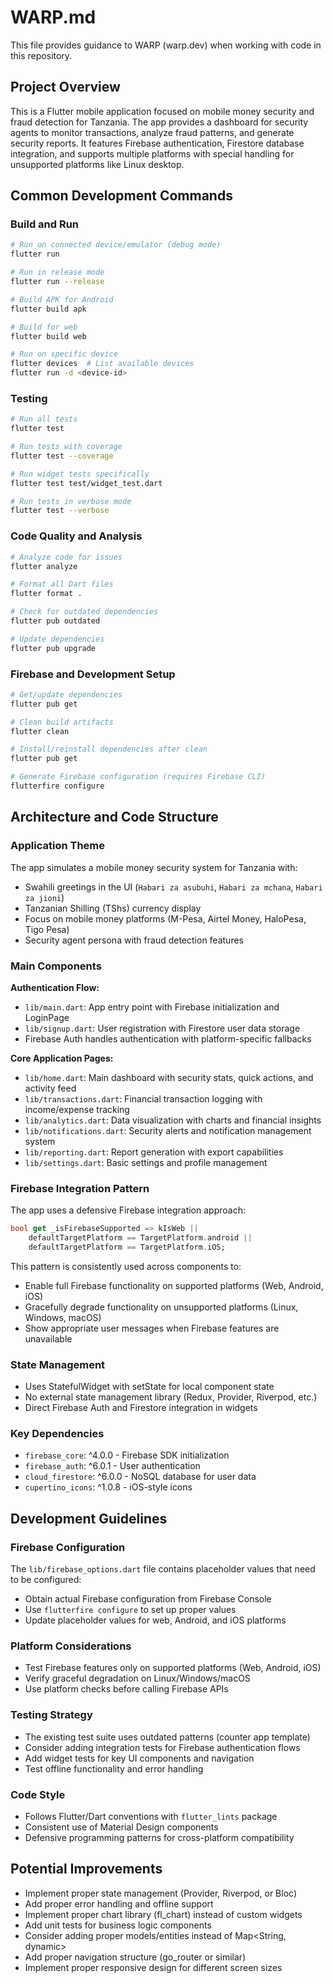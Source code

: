 # WARP.md

This file provides guidance to WARP (warp.dev) when working with code in this repository.

## Project Overview

This is a Flutter mobile application focused on mobile money security and fraud detection for Tanzania. The app provides a dashboard for security agents to monitor transactions, analyze fraud patterns, and generate security reports. It features Firebase authentication, Firestore database integration, and supports multiple platforms with special handling for unsupported platforms like Linux desktop.

## Common Development Commands

### Build and Run
```bash
# Run on connected device/emulator (debug mode)
flutter run

# Run in release mode
flutter run --release

# Build APK for Android
flutter build apk

# Build for web
flutter build web

# Run on specific device
flutter devices  # List available devices
flutter run -d <device-id>
```

### Testing
```bash
# Run all tests
flutter test

# Run tests with coverage
flutter test --coverage

# Run widget tests specifically
flutter test test/widget_test.dart

# Run tests in verbose mode
flutter test --verbose
```

### Code Quality and Analysis
```bash
# Analyze code for issues
flutter analyze

# Format all Dart files
flutter format .

# Check for outdated dependencies
flutter pub outdated

# Update dependencies
flutter pub upgrade
```

### Firebase and Development Setup
```bash
# Get/update dependencies
flutter pub get

# Clean build artifacts
flutter clean

# Install/reinstall dependencies after clean
flutter pub get

# Generate Firebase configuration (requires Firebase CLI)
flutterfire configure
```

## Architecture and Code Structure

### Application Theme
The app simulates a mobile money security system for Tanzania with:
- Swahili greetings in the UI (`Habari za asubuhi`, `Habari za mchana`, `Habari za jioni`)
- Tanzanian Shilling (TShs) currency display
- Focus on mobile money platforms (M-Pesa, Airtel Money, HaloPesa, Tigo Pesa)
- Security agent persona with fraud detection features

### Main Components

**Authentication Flow:**
- `lib/main.dart`: App entry point with Firebase initialization and LoginPage
- `lib/signup.dart`: User registration with Firestore user data storage
- Firebase Auth handles authentication with platform-specific fallbacks

**Core Application Pages:**
- `lib/home.dart`: Main dashboard with security stats, quick actions, and activity feed
- `lib/transactions.dart`: Financial transaction logging with income/expense tracking
- `lib/analytics.dart`: Data visualization with charts and financial insights
- `lib/notifications.dart`: Security alerts and notification management system
- `lib/reporting.dart`: Report generation with export capabilities
- `lib/settings.dart`: Basic settings and profile management

### Firebase Integration Pattern

The app uses a defensive Firebase integration approach:

```dart
bool get _isFirebaseSupported => kIsWeb || 
    defaultTargetPlatform == TargetPlatform.android || 
    defaultTargetPlatform == TargetPlatform.iOS;
```

This pattern is consistently used across components to:
- Enable full Firebase functionality on supported platforms (Web, Android, iOS)
- Gracefully degrade functionality on unsupported platforms (Linux, Windows, macOS)
- Show appropriate user messages when Firebase features are unavailable

### State Management
- Uses StatefulWidget with setState for local component state
- No external state management library (Redux, Provider, Riverpod, etc.)
- Direct Firebase Auth and Firestore integration in widgets

### Key Dependencies
- `firebase_core`: ^4.0.0 - Firebase SDK initialization
- `firebase_auth`: ^6.0.1 - User authentication
- `cloud_firestore`: ^6.0.0 - NoSQL database for user data
- `cupertino_icons`: ^1.0.8 - iOS-style icons

## Development Guidelines

### Firebase Configuration
The `lib/firebase_options.dart` file contains placeholder values that need to be configured:
- Obtain actual Firebase configuration from Firebase Console
- Use `flutterfire configure` to set up proper values
- Update placeholder values for web, Android, and iOS platforms

### Platform Considerations
- Test Firebase features only on supported platforms (Web, Android, iOS)
- Verify graceful degradation on Linux/Windows/macOS
- Use platform checks before calling Firebase APIs

### Testing Strategy
- The existing test suite uses outdated patterns (counter app template)
- Consider adding integration tests for Firebase authentication flows
- Add widget tests for key UI components and navigation
- Test offline functionality and error handling

### Code Style
- Follows Flutter/Dart conventions with `flutter_lints` package
- Consistent use of Material Design components
- Defensive programming patterns for cross-platform compatibility

## Potential Improvements
- Implement proper state management (Provider, Riverpod, or Bloc)
- Add proper error handling and offline support
- Implement proper chart library (fl_chart) instead of custom widgets
- Add unit tests for business logic components
- Consider adding proper models/entities instead of Map<String, dynamic>
- Add proper navigation structure (go_router or similar)
- Implement proper responsive design for different screen sizes
